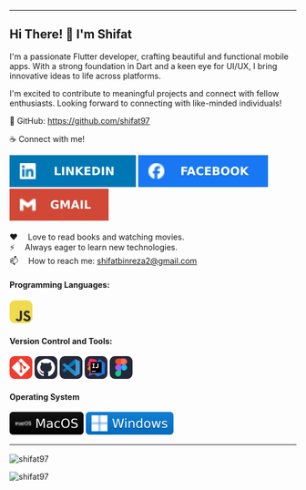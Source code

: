 <!-- <img width="100%" src="./images/Banner-Header.png" alt="shifat"> -->
<hr>
<h2>Hi There! 👋 I'm Shifat</h2>
<p>
I'm a passionate Flutter developer, crafting beautiful and functional mobile apps. With a strong foundation in Dart and a keen eye for UI/UX, I bring innovative ideas to life across platforms.

I'm excited to contribute to meaningful projects and connect with fellow enthusiasts. Looking forward to connecting with like-minded individuals!

🚀 GitHub: https://github.com/shifat97
</p>

<div>
    <p>☕ Connect with me!</p>
    <div>
        <a href="https://www.linkedin.com/in/shifat2/"><img src="./images/social/Linkedin.svg" alt="LinkedIn"></a>
        <a href="https://www.facebook.com/md.rudro.33886/"><img src="./images/social/Facebook.svg" alt="Facebook"></a>
        <a href="https://mail.google.com/"><img src="./images/social/Gmail.svg" alt="Gmail"></a>
    </div>
    <br>
    <div>
        ♥️ &emsp;Love to read books and watching movies. <br>
        ⚡ &emsp;Always eager to learn new technologies. <br>
        📫 &emsp;How to reach me: <a href="">shifatbinreza2@gmail.com</a>
    </div>
    <h4>Programming Languages:</h4>
    <div>
        <img width="40" height="40" src="./images/languages//JavaScript.svg" alt="JavaScript">
    </div>
    <h4>Version Control and Tools:</h4>
    <div>
        <img width="40" height="40" src="./images/tools/Git.svg" alt="Git">
        <img width="40" height="40" src="./images/tools/Github-Dark.svg" alt="GitHub">
        <img width="40" height="40" src="./images/tools/VSCode-Dark.svg" alt="VSCode">
        <img width="40" height="40" src="./images/tools/Idea-Dark.svg" alt="IntelliJ Idea">
        <img width="40" height="40" src="./images/tools/Figma-Dark.svg" alt="Figma">
    </div>
    <h4>Operating System</h4>
    <div>
        <img src="./images/os/MacOS.svg" alt="MacOS">
        <img src="./images/os/Windows.svg" alt="Windows">
    </div>
    <hr>
    <p><img align="center" src="https://github-readme-stats.vercel.app/api?username=shifat97&show_icons=true&locale=en"
            alt="shifat97" /></p>
    <p><img align="left"
            src="https://github-readme-stats.vercel.app/api/top-langs?username=shifat97&show_icons=true&locale=en&layout=compact"
            alt="shifat97" /></p>
</div>
